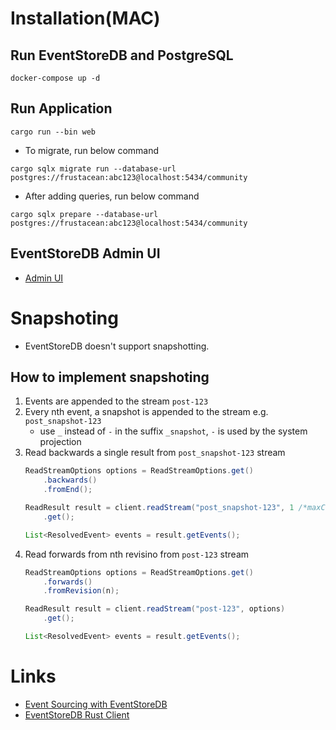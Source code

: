 # Installation(MAC)
## Run EventStoreDB and PostgreSQL
```shell
docker-compose up -d 
```

## Run Application 
```shell
cargo run --bin web
```

- To migrate, run below command 
```
cargo sqlx migrate run --database-url postgres://frustacean:abc123@localhost:5434/community
```

- After adding queries, run below command 
```shell
cargo sqlx prepare --database-url postgres://frustacean:abc123@localhost:5434/community 
```

## EventStoreDB Admin UI 
- [Admin UI](http://localhost:2113)

# Snapshoting 
- EventStoreDB doesn't support snapshotting.

## How to implement snapshoting
1. Events are appended to the stream `post-123`
2. Every nth event, a snapshot is appended to the stream e.g. `post_snapshot-123`
   - use `_` instead of `-` in the suffix `_snapshot`, `-` is used by the system projection 
3. Read backwards a single result from `post_snapshot-123` stream 
    ```java 
    ReadStreamOptions options = ReadStreamOptions.get()
        .backwards()
        .fromEnd();

    ReadResult result = client.readStream("post_snapshot-123", 1 /*maxCount*/, options)
        .get();

    List<ResolvedEvent> events = result.getEvents();
    ```
4. Read forwards from nth revisino from `post-123` stream 
    ```java
    ReadStreamOptions options = ReadStreamOptions.get()
        .forwards()
        .fromRevision(n);

    ReadResult result = client.readStream("post-123", options)
        .get();

    List<ResolvedEvent> events = result.getEvents();
    ```

# Links 
- [Event Sourcing with EventStoreDB](https://github.com/eugene-khyst/eventstoredb-event-sourcing)
- [EventStoreDB Rust Client](https://github.com/EventStore/EventStoreDB-Client-Rust)